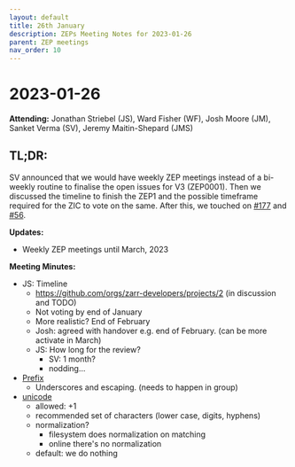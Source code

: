 ```yaml
---
layout: default
title: 26th January
description: ZEPs Meeting Notes for 2023-01-26
parent: ZEP meetings
nav_order: 10
---
```


# 2023-01-26

**Attending:** Jonathan Striebel (JS), Ward Fisher (WF), Josh Moore (JM), Sanket Verma (SV), Jeremy Maitin-Shepard (JMS)

## TL;DR:

SV announced that we would have weekly ZEP meetings instead of a bi-weekly routine to finalise the open issues for V3 (ZEP0001). Then we discussed the timeline to finish the ZEP1 and the possible timeframe required for the ZIC to vote on the same. After this, we touched on [#177](https://github.com/zarr-developers/zarr-specs/issues/177) and [#56](https://github.com/zarr-developers/zarr-specs/issues/56).

**Updates:**

- Weekly ZEP meetings until March, 2023

**Meeting Minutes:**

- JS: Timeline
  - <https://github.com/orgs/zarr-developers/projects/2> (in discussion and TODO)
  - Not voting by end of January
  - More realistic? End of February
  - Josh: agreed with handover e.g. end of February. (can be more activate in March)
  - JS: How long for the review?
    - SV: 1 month?
    - nodding...
- [Prefix](https://github.com/zarr-developers/zarr-specs/issues/177)
  - Underscores and escaping. (needs to happen in group)
- [unicode](https://github.com/zarr-developers/zarr-specs/issues/56)
  - allowed: +1
  - recommended set of characters (lower case, digits, hyphens)
  - normalization?
    - filesystem does normalization on matching
    - online there's no normalization
  - default: we do nothing
